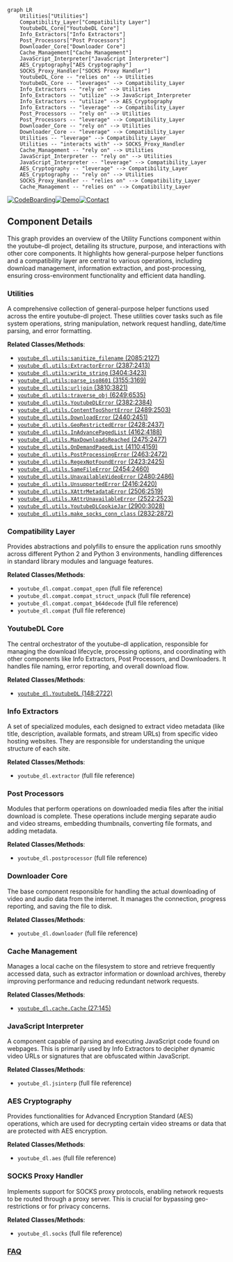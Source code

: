 ```mermaid
graph LR
    Utilities["Utilities"]
    Compatibility_Layer["Compatibility Layer"]
    YoutubeDL_Core["YoutubeDL Core"]
    Info_Extractors["Info Extractors"]
    Post_Processors["Post Processors"]
    Downloader_Core["Downloader Core"]
    Cache_Management["Cache Management"]
    JavaScript_Interpreter["JavaScript Interpreter"]
    AES_Cryptography["AES Cryptography"]
    SOCKS_Proxy_Handler["SOCKS Proxy Handler"]
    YoutubeDL_Core -- "relies on" --> Utilities
    YoutubeDL_Core -- "leverages" --> Compatibility_Layer
    Info_Extractors -- "rely on" --> Utilities
    Info_Extractors -- "utilize" --> JavaScript_Interpreter
    Info_Extractors -- "utilize" --> AES_Cryptography
    Info_Extractors -- "leverage" --> Compatibility_Layer
    Post_Processors -- "rely on" --> Utilities
    Post_Processors -- "leverage" --> Compatibility_Layer
    Downloader_Core -- "rely on" --> Utilities
    Downloader_Core -- "leverage" --> Compatibility_Layer
    Utilities -- "leverage" --> Compatibility_Layer
    Utilities -- "interacts with" --> SOCKS_Proxy_Handler
    Cache_Management -- "rely on" --> Utilities
    JavaScript_Interpreter -- "rely on" --> Utilities
    JavaScript_Interpreter -- "leverage" --> Compatibility_Layer
    AES_Cryptography -- "leverage" --> Compatibility_Layer
    AES_Cryptography -- "rely on" --> Utilities
    SOCKS_Proxy_Handler -- "relies on" --> Compatibility_Layer
    Cache_Management -- "relies on" --> Compatibility_Layer
```
[![CodeBoarding](https://img.shields.io/badge/Generated%20by-CodeBoarding-9cf?style=flat-square)](https://github.com/CodeBoarding/CodeBoarding)[![Demo](https://img.shields.io/badge/Try%20our-Demo-blue?style=flat-square)](https://www.codeboarding.org/demo)[![Contact](https://img.shields.io/badge/Contact%20us%20-%20contact@codeboarding.org-lightgrey?style=flat-square)](mailto:contact@codeboarding.org)

## Component Details

This graph provides an overview of the Utility Functions component within the youtube-dl project, detailing its structure, purpose, and interactions with other core components. It highlights how general-purpose helper functions and a compatibility layer are central to various operations, including download management, information extraction, and post-processing, ensuring cross-environment functionality and efficient data handling.

### Utilities
A comprehensive collection of general-purpose helper functions used across the entire youtube-dl project. These utilities cover tasks such as file system operations, string manipulation, network request handling, date/time parsing, and error formatting.


**Related Classes/Methods**:

- <a href="https://github.com/ytdl-org/youtube-dl/blob/master/youtube_dl/utils.py#L2085-L2127" target="_blank" rel="noopener noreferrer">`youtube_dl.utils:sanitize_filename` (2085:2127)</a>
- <a href="https://github.com/ytdl-org/youtube-dl/blob/master/youtube_dl/utils.py#L2387-L2413" target="_blank" rel="noopener noreferrer">`youtube_dl.utils:ExtractorError` (2387:2413)</a>
- <a href="https://github.com/ytdl-org/youtube-dl/blob/master/youtube_dl/utils.py#L3404-L3423" target="_blank" rel="noopener noreferrer">`youtube_dl.utils:write_string` (3404:3423)</a>
- <a href="https://github.com/ytdl-org/youtube-dl/blob/master/youtube_dl/utils.py#L3155-L3169" target="_blank" rel="noopener noreferrer">`youtube_dl.utils:parse_iso8601` (3155:3169)</a>
- <a href="https://github.com/ytdl-org/youtube-dl/blob/master/youtube_dl/utils.py#L3810-L3821" target="_blank" rel="noopener noreferrer">`youtube_dl.utils:urljoin` (3810:3821)</a>
- <a href="https://github.com/ytdl-org/youtube-dl/blob/master/youtube_dl/utils.py#L6249-L6535" target="_blank" rel="noopener noreferrer">`youtube_dl.utils:traverse_obj` (6249:6535)</a>
- <a href="https://github.com/ytdl-org/youtube-dl/blob/master/youtube_dl/utils.py#L2382-L2384" target="_blank" rel="noopener noreferrer">`youtube_dl.utils.YoutubeDLError` (2382:2384)</a>
- <a href="https://github.com/ytdl-org/youtube-dl/blob/master/youtube_dl/utils.py#L2489-L2503" target="_blank" rel="noopener noreferrer">`youtube_dl.utils.ContentTooShortError` (2489:2503)</a>
- <a href="https://github.com/ytdl-org/youtube-dl/blob/master/youtube_dl/utils.py#L2440-L2451" target="_blank" rel="noopener noreferrer">`youtube_dl.utils.DownloadError` (2440:2451)</a>
- <a href="https://github.com/ytdl-org/youtube-dl/blob/master/youtube_dl/utils.py#L2428-L2437" target="_blank" rel="noopener noreferrer">`youtube_dl.utils.GeoRestrictedError` (2428:2437)</a>
- <a href="https://github.com/ytdl-org/youtube-dl/blob/master/youtube_dl/utils.py#L4162-L4188" target="_blank" rel="noopener noreferrer">`youtube_dl.utils.InAdvancePagedList` (4162:4188)</a>
- <a href="https://github.com/ytdl-org/youtube-dl/blob/master/youtube_dl/utils.py#L2475-L2477" target="_blank" rel="noopener noreferrer">`youtube_dl.utils.MaxDownloadsReached` (2475:2477)</a>
- <a href="https://github.com/ytdl-org/youtube-dl/blob/master/youtube_dl/utils.py#L4110-L4159" target="_blank" rel="noopener noreferrer">`youtube_dl.utils.OnDemandPagedList` (4110:4159)</a>
- <a href="https://github.com/ytdl-org/youtube-dl/blob/master/youtube_dl/utils.py#L2463-L2472" target="_blank" rel="noopener noreferrer">`youtube_dl.utils.PostProcessingError` (2463:2472)</a>
- <a href="https://github.com/ytdl-org/youtube-dl/blob/master/youtube_dl/utils.py#L2423-L2425" target="_blank" rel="noopener noreferrer">`youtube_dl.utils.RegexNotFoundError` (2423:2425)</a>
- <a href="https://github.com/ytdl-org/youtube-dl/blob/master/youtube_dl/utils.py#L2454-L2460" target="_blank" rel="noopener noreferrer">`youtube_dl.utils.SameFileError` (2454:2460)</a>
- <a href="https://github.com/ytdl-org/youtube-dl/blob/master/youtube_dl/utils.py#L2480-L2486" target="_blank" rel="noopener noreferrer">`youtube_dl.utils.UnavailableVideoError` (2480:2486)</a>
- <a href="https://github.com/ytdl-org/youtube-dl/blob/master/youtube_dl/utils.py#L2416-L2420" target="_blank" rel="noopener noreferrer">`youtube_dl.utils.UnsupportedError` (2416:2420)</a>
- <a href="https://github.com/ytdl-org/youtube-dl/blob/master/youtube_dl/utils.py#L2506-L2519" target="_blank" rel="noopener noreferrer">`youtube_dl.utils.XAttrMetadataError` (2506:2519)</a>
- <a href="https://github.com/ytdl-org/youtube-dl/blob/master/youtube_dl/utils.py#L2522-L2523" target="_blank" rel="noopener noreferrer">`youtube_dl.utils.XAttrUnavailableError` (2522:2523)</a>
- <a href="https://github.com/ytdl-org/youtube-dl/blob/master/youtube_dl/utils.py#L2900-L3028" target="_blank" rel="noopener noreferrer">`youtube_dl.utils.YoutubeDLCookieJar` (2900:3028)</a>
- <a href="https://github.com/ytdl-org/youtube-dl/blob/master/youtube_dl/utils.py#L2832-L2872" target="_blank" rel="noopener noreferrer">`youtube_dl.utils.make_socks_conn_class` (2832:2872)</a>


### Compatibility Layer
Provides abstractions and polyfills to ensure the application runs smoothly across different Python 2 and Python 3 environments, handling differences in standard library modules and language features.


**Related Classes/Methods**:

- `youtube_dl.compat.compat_open` (full file reference)
- `youtube_dl.compat.compat_struct_unpack` (full file reference)
- `youtube_dl.compat.compat_b64decode` (full file reference)
- `youtube_dl.compat` (full file reference)


### YoutubeDL Core
The central orchestrator of the youtube-dl application, responsible for managing the download lifecycle, processing options, and coordinating with other components like Info Extractors, Post Processors, and Downloaders. It handles file naming, error reporting, and overall download flow.


**Related Classes/Methods**:

- <a href="https://github.com/ytdl-org/youtube-dl/blob/master/youtube_dl/YoutubeDL.py#L148-L2722" target="_blank" rel="noopener noreferrer">`youtube_dl.YoutubeDL` (148:2722)</a>


### Info Extractors
A set of specialized modules, each designed to extract video metadata (like title, description, available formats, and stream URLs) from specific video hosting websites. They are responsible for understanding the unique structure of each site.


**Related Classes/Methods**:

- `youtube_dl.extractor` (full file reference)


### Post Processors
Modules that perform operations on downloaded media files after the initial download is complete. These operations include merging separate audio and video streams, embedding thumbnails, converting file formats, and adding metadata.


**Related Classes/Methods**:

- `youtube_dl.postprocessor` (full file reference)


### Downloader Core
The base component responsible for handling the actual downloading of video and audio data from the internet. It manages the connection, progress reporting, and saving the file to disk.


**Related Classes/Methods**:

- `youtube_dl.downloader` (full file reference)


### Cache Management
Manages a local cache on the filesystem to store and retrieve frequently accessed data, such as extractor information or download archives, thereby improving performance and reducing redundant network requests.


**Related Classes/Methods**:

- <a href="https://github.com/ytdl-org/youtube-dl/blob/master/youtube_dl/cache.py#L27-L145" target="_blank" rel="noopener noreferrer">`youtube_dl.cache.Cache` (27:145)</a>


### JavaScript Interpreter
A component capable of parsing and executing JavaScript code found on webpages. This is primarily used by Info Extractors to decipher dynamic video URLs or signatures that are obfuscated within JavaScript.


**Related Classes/Methods**:

- `youtube_dl.jsinterp` (full file reference)


### AES Cryptography
Provides functionalities for Advanced Encryption Standard (AES) operations, which are used for decrypting certain video streams or data that are protected with AES encryption.


**Related Classes/Methods**:

- `youtube_dl.aes` (full file reference)


### SOCKS Proxy Handler
Implements support for SOCKS proxy protocols, enabling network requests to be routed through a proxy server. This is crucial for bypassing geo-restrictions or for privacy concerns.


**Related Classes/Methods**:

- `youtube_dl.socks` (full file reference)




### [FAQ](https://github.com/CodeBoarding/GeneratedOnBoardings/tree/main?tab=readme-ov-file#faq)